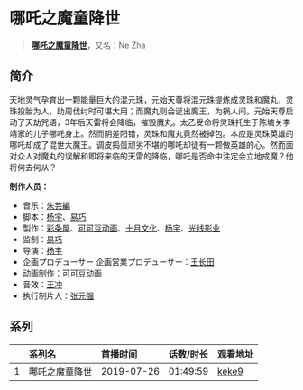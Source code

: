 # 哪吒之魔童降世


> <u>**[哪吒之魔童降世](https://bgm.tv/subject/231261)**</u>，又名：Ne Zha

## 简介

天地灵气孕育出一颗能量巨大的混元珠，元始天尊将混元珠提炼成灵珠和魔丸，灵珠投胎为人，助周伐纣时可堪大用；而魔丸则会诞出魔王，为祸人间。元始天尊启动了天劫咒语，3年后天雷将会降临，摧毁魔丸。太乙受命将灵珠托生于陈塘关李靖家的儿子哪吒身上。然而阴差阳错，灵珠和魔丸竟然被掉包。本应是灵珠英雄的哪吒却成了混世大魔王。调皮捣蛋顽劣不堪的哪吒却徒有一颗做英雄的心。然而面对众人对魔丸的误解和即将来临的天雷的降临，哪吒是否命中注定会立地成魔？他将何去何从？

**制作人员：**
- 音乐：[朱芸編](https://bgm.tv/person/39675)
- 脚本：[杨宇](https://bgm.tv/person/35233)、[易巧](https://bgm.tv/person/57837)
- 製作：[彩条屋](https://bgm.tv/person/32142)、[可可豆动画](https://bgm.tv/person/35129)、[十月文化](https://bgm.tv/person/35130)、[杨宇](https://bgm.tv/person/35233)、[光线影业](https://bgm.tv/person/32141)
- 监制：[易巧](https://bgm.tv/person/57837)
- 导演：[杨宇](https://bgm.tv/person/35233)
- 企画プロデューサー  企画営業プロデューサー：[王长田](https://bgm.tv/person/57836)
- 动画制作：[可可豆动画](https://bgm.tv/person/35129)
- 音效：[王冲](https://bgm.tv/person/66061)
- 执行制片人：[张元强](https://bgm.tv/person/66260)



## 系列

|     | 系列名     | 首播时间       | 话数/时长    | 观看地址                                                  |
| :-- | :------ | :--------- | :------- | :---------------------------------------------------- |
| 1   |[哪吒之魔童降世](https://bgm.tv/subject/231261)| 2019-07-26 | 01:49:59 | [keke9](https://www.keke9.app/play/9294-4-57496.html) |

